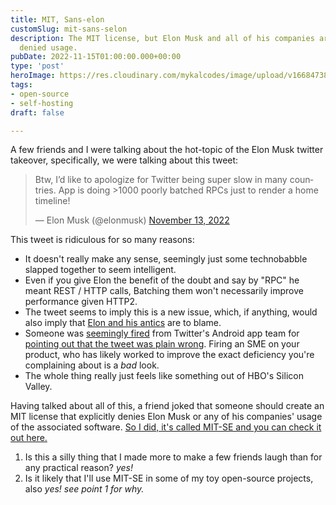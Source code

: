 ```yaml
---
title: MIT, Sans-elon
customSlug: mit-sans-selon
description: The MIT license, but Elon Musk and all of his companies are explicitly
  denied usage.
pubDate: 2022-11-15T01:00:00.000+00:00
type: 'post'
heroImage: https://res.cloudinary.com/mykalcodes/image/upload/v1668473838/Mykal%20Codes/MIT-SE_1_k6tpdk.png
tags:
- open-source
- self-hosting
draft: false

---
```

A few friends and I were talking about the hot-topic of the Elon Musk twitter takeover, specifically, we were talking about this tweet:

<blockquote class="twitter-tweet"><p lang="en" dir="ltr">Btw, I’d like to apologize for Twitter being super slow in many countries. App is doing >1000 poorly batched RPCs just to render a home timeline!</p>— Elon Musk (@elonmusk) <a href="https://twitter.com/elonmusk/status/1591853644944932865?ref_src=twsrc%5Etfw">November 13, 2022</a></blockquote> <script async src="https://platform.twitter.com/widgets.js" charset="utf-8"></script>

This tweet is ridiculous for so many reasons:

* It doesn't really make any sense, seemingly just some technobabble slapped together to seem intelligent.
* Even if you give Elon the benefit of the doubt and say by "RPC" he meant REST / HTTP calls, Batching them won't necessarily improve performance given HTTP2.
* The tweet seems to imply this is a new issue, which, if anything, would also imply that [Elon and his antics](https://mobile.twitter.com/elonmusk/status/1592177471654604800) are to blame. 
* Someone was [seemingly fired](https://twitter.com/MattBinder/status/1592193172830318592) from Twitter's Android app team for [pointing out that the tweet was plain wrong](https://twitter.com/EricFrohnhoefer/status/1591902285403418624). Firing an SME on your product, who has likely worked to improve the exact deficiency you're complaining about is a _bad_ look.
* The whole thing really just feels like something out of HBO's Silicon Valley.

Having talked about all of this, a friend joked that someone should create an MIT license that explicitly denies Elon Musk or any of his companies' usage of the associated software. [So I did, it's called MIT-SE and you can check it out here.](https://github.com/MykalMachon/MIT-SE)

1. Is this a silly thing that I made more to make a few friends laugh than for any practical reason? _yes!_
2. Is it likely that I'll use MIT-SE in some of my toy open-source projects, also _yes! see point 1 for why._